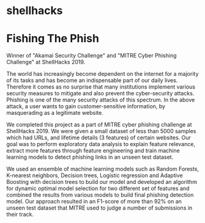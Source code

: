 # shellhacks

# Fishing The Phish
 Winner of "Akamai Security Challenge" and "MITRE Cyber Phishing Challenge" at ShellHacks 2019. 

 The world has increasingly become dependent on the internet for a majority of its tasks and has become an indispensable part of our daily lives. Therefore it comes as no surprise that many institutions implement various security measures to mitigate and also prevent the cyber-security attacks. Phishing is one of the many security attacks of this spectrum. In the above attack, a user wants to gain customer-sensitive information, by masquerading as a legitimate website. 

 We completed this project as a part of MITRE cyber phishing challenge at ShellHacks 2019. We were given a small dataset of less than 5000 samples which had URLs, and lifetime details (3 features) of certain websites. Our goal was to perform exploratory data analysis to explain feature relevance, extract more features through feature engineering and train machine learning models to detect phishing links in an unseen test dataset.

 We used an ensemble of machine learning models such as Random Forests, K-nearest neighbors, Decision trees, Logistic regression and Adaptive Boosting with decision trees to build our model and developed an algorithm for dynamic optimal model selection for two different set of features and combined the results from various models to build final phishing detection model. Our approach resulted in an F1-score of more than 92% on an unseen test dataset that MITRE used to judge a number of submissions in their track. 
